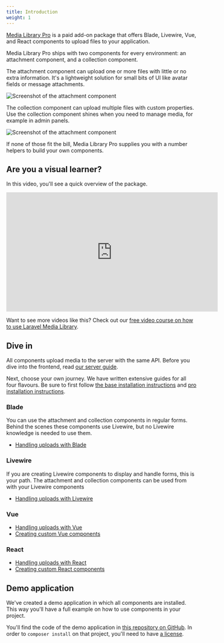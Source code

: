 ```yaml
---
title: Introduction
weight: 1
---
```


[Media Library Pro](http://medialibrary.pro) is a paid add-on package that offers Blade, Livewire, Vue, and React components to upload files to your application.

Media Library Pro ships with two components for every environment: an attachment component, and a collection component.

The attachment component can upload one or more files with little or no extra information. It's a lightweight solution for small bits of UI like avatar fields or message attachments.

![Screenshot of the attachment component](/docs/laravel-medialibrary/v9/images/pro/attachment.png)

The collection component can upload multiple files with custom properties. Use the collection component shines when you need to manage media, for example in admin panels.

![Screenshot of the attachment component](/docs/laravel-medialibrary/v9/images/pro/collection.png)

If none of those fit the bill, Media Library Pro supplies you with a number helpers to build your own components.

## Are you a visual learner?

In this video, you'll see a quick overview of the package.

<iframe width="560" height="315" src="https://www.youtube.com/embed/Wdav5rXMlRE" frameborder="0" allow="accelerometer; autoplay; clipboard-write; encrypted-media; gyroscope; picture-in-picture" allowfullscreen></iframe>

Want to see more videos like this? Check out our [free video course on how to use Laravel Media Library](https://spatie.be/videos/discovering-laravel-media-library).

## Dive in

All components upload media to the server with the same API. Before you dive into the frontend, read [our server guide](processing-uploads-on-the-server).

Next, choose your own journey. We have written extensive guides for all four flavours. Be sure to first follow [the base installation instructions](/docs/laravel-medialibrary/v9/installation-setup) and [pro installation instructions](/docs/laravel-medialibrary/v9/handling-uploads-with-media-library-pro/installation).

### Blade

You can use the attachment and collection components in regular forms. Behind the scenes these components use Livewire, but no Livewire knowledge is needed to use them.

- [Handling uploads with Blade](/docs/laravel-medialibrary/v9/handling-uploads-with-media-library-pro/handling-uploads-with-blade)

### Livewire

If you are creating Livewire components to display and handle forms, this is your path. The attachment and collection components can be used from with your Livewire components

- [Handling uploads with Livewire](/docs/laravel-medialibrary/v9/handling-uploads-with-media-library-pro/handling-uploads-with-livewire)

### Vue

- [Handling uploads with Vue](handling-uploads-with-vue)
- [Creating custom Vue components](creating-custom-vue-components)

### React

- [Handling uploads with React](handling-uploads-with-react) <br>
- [Creating custom React components](creating-custom-react-components)

## Demo application

We've created a demo application in which all components are installed. This way you'll have a full example on how to use components in your project. 

You'll find the code of the demo application in [this repository on GitHub](https://github.com/spatie/laravel-medialibrary-pro-app). In order to `composer install` on that project, you'll need to have [a license](/docs/laravel-medialibrary/v9/handling-uploads-with-media-library-pro/installation#getting-a-license).
